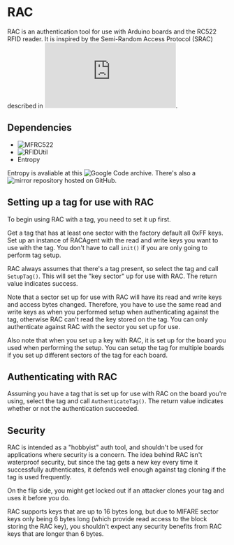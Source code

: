 # RAC
RAC is an authentication tool for use with Arduino boards and the RC522 RFID reader.
It is inspired by the Semi-Random Access Protocol (SRAC) described in ![this paper](https://www.esat.kuleuven.be/cosic/publications/article-663.pdf).

## Dependencies
* ![MFRC522](https://github.com/miguelbalboa/rfid)
* ![RFIDUtil](https://github.com/halworsen/rfidutil)
* Entropy

Entropy is avaliable at this ![Google Code](https://code.google.com/archive/p/avr-hardware-random-number-generation/downloads) archive.
There's also a ![mirror repository](https://github.com/pmjdebruijn/Arduino-Entropy-Library) hosted on GitHub.

## Setting up a tag for use with RAC
To begin using RAC with a tag, you need to set it up first.

Get a tag that has at least one sector with the factory default all 0xFF keys.
Set up an instance of RACAgent with the read and write keys you want to use with the tag.
You don't have to call `init()` if you are only going to perform tag setup.

RAC always assumes that there's a tag present, so select the tag and call `SetupTag()`.
This will set the "key sector" up for use with RAC. The return value indicates success.

Note that a sector set up for use with RAC will have its read and write keys and access bytes changed.
Therefore, you have to use the same read and write keys as when you performed setup when authenticating against the tag,
otherwise RAC can't read the key stored on the tag. You can only authenticate against RAC with the sector you set up for use.

Also note that when you set up a key with RAC, it is set up for the board you used when performing the setup.
You can setup the tag for multiple boards if you set up different sectors of the tag for each board.

## Authenticating with RAC
Assuming you have a tag that is set up for use with RAC on the board you're using, select the tag and call `AuthenticateTag()`.
The return value indicates whether or not the authentication succeeded.

## Security
RAC is intended as a "hobbyist" auth tool, and shouldn't be used for applications where security is a concern.
The idea behind RAC isn't waterproof security, but since the tag gets a new key every time it successfully authenticates,
it defends well enough against tag cloning if the tag is used frequently.

On the flip side, you might get locked out if an attacker clones your tag and uses it before you do.

RAC supports keys that are up to 16 bytes long, but due to MIFARE sector keys only being 6 bytes long
(which provide read access to the block storing the RAC key), you shouldn't expect any security benefits from RAC keys that are longer than 6 bytes.
